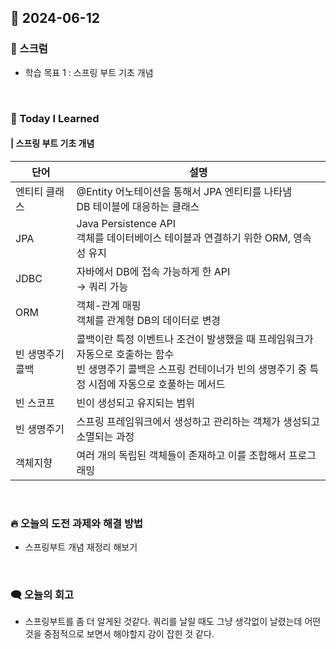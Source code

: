 ## 📆 2024-06-12

### 🔔 스크럼

- 학습 목표 1 : 스프링 부트 기초 개념

<br/>

### 🚀 Today I Learned

#### | 스프링 부트 기초 개념

|단어|설명|
|---|---|
|엔티티 클래스|@Entity 어노테이션을 통해서 JPA 엔티티를 나타냄 <br/>DB 테이블에 대응하는 클래스|
|JPA|Java Persistence API<br/>객체를 데이터베이스 테이블과 연결하기 위한 ORM, 영속성 유지|
|JDBC|자바에서 DB에 접속 가능하게 한 API<br/>-> 쿼리 가능|
|ORM|객체-관계 매핑<br/>객체를 관계형 DB의 데이터로 변경|
|빈 생명주기 콜백|콜백이란 특정 이벤트나 조건이 발생했을 때 프레임워크가 자동으로 호출하는 함수 <br/>빈 생명주기 콜백은 스프링 컨테이너가 빈의 생명주기 중 특정 시점에 자동으로 호풀하는 메서드|
|빈 스코프|빈이 생성되고 유지되는 범위|
|빈 생명주기|스프링 프레임워크에서 생성하고 관리하는 객체가 생성되고 소멸되는 과정|
|객체지향|여러 개의 독립된 객체들이 존재하고 이를 조합해서 프로그래밍|

<br/>

### 🔥 오늘의 도전 과제와 해결 방법

- 스프링부트 개념 재정리 해보기

<br/>

### 🗨️ 오늘의 회고

<!--
- 오늘의 학습 경험에 대한 자유로운 생각이나 느낀 점을 기록합니다.
- 성공적인 점, 개선해야 할 점, 새롭게 시도하고 싶은 방법 등을 포함할 수 있습니다.-->

- 스프링부트를 좀 더 알게된 것같다. 쿼리를 날릴 때도 그냥 생각없이 날렸는데 어떤 것을 중점적으로 보면서 해야할지 감이 잡힌 것 같다.